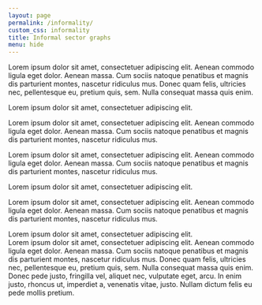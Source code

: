 ```yaml
---
layout: page
permalink: /informality/
custom_css: informality
title: Informal sector graphs
menu: hide
---
```


Lorem ipsum dolor sit amet, consectetuer adipiscing elit. Aenean commodo ligula eget dolor. Aenean massa. Cum sociis natoque penatibus et magnis dis parturient montes, nascetur ridiculus mus. Donec quam felis, ultricies nec, pellentesque eu, pretium quis, sem. Nulla consequat massa quis enim.

<div id="chart-0"></div>

Lorem ipsum dolor sit amet, consectetuer adipiscing elit.

<div id="chart-1"></div>

Lorem ipsum dolor sit amet, consectetuer adipiscing elit. Aenean commodo ligula eget dolor. Aenean massa. Cum sociis natoque penatibus et magnis dis parturient montes, nascetur ridiculus mus.

<div id="chart-2"></div>

Lorem ipsum dolor sit amet, consectetuer adipiscing elit. Aenean commodo ligula eget dolor. Aenean massa. Cum sociis natoque penatibus et magnis dis parturient montes, nascetur ridiculus mus.

Lorem ipsum dolor sit amet, consectetuer adipiscing elit.

<div id="chart-3"></div>

Lorem ipsum dolor sit amet, consectetuer adipiscing elit. Aenean commodo ligula eget dolor. Aenean massa. Cum sociis natoque penatibus et magnis dis parturient montes, nascetur ridiculus mus.

<div id="chart-4"></div>
Lorem ipsum dolor sit amet, consectetuer adipiscing elit.
<div id="chart-5"></div>
Lorem ipsum dolor sit amet, consectetuer adipiscing elit. Aenean commodo ligula eget dolor. Aenean massa. Cum sociis natoque penatibus et magnis dis parturient montes, nascetur ridiculus mus. Donec quam felis, ultricies nec, pellentesque eu, pretium quis, sem. Nulla consequat massa quis enim. Donec pede justo, fringilla vel, aliquet nec, vulputate eget, arcu. In enim justo, rhoncus ut, imperdiet a, venenatis vitae, justo. Nullam dictum felis eu pede mollis pretium.
<div id="chart-6"></div>

<!-- crime bar-->
<div id="chart-7"></div>

<!-- regis benefits (thru receipts) bar-->
<div id="chart-8"></div>

<!-- regis benefits (time to register) column-->
<div id="chart-9"></div>

<!-- regist requirments day bar-->
<div id="chart-10"></div>

<!-- regist requirments procedures bar-->
<div id="chart-11"></div>

<!-- regist requirments cost percent bar-->
<div id="chart-12"></div>

<!-- regist requirments cost total bar-->
<div id="chart-13"></div>

<!-- regist requirments cap percent bar-->
<div id="chart-14"></div>

<!-- regist requirments cap total bar-->
<div id="chart-15"></div>

<!-- productivity column-->
<div id="chart-16"></div>

<!-- scripts for D3, D3-tip, and the visualizations -->
<script src="https://cdnjs.cloudflare.com/ajax/libs/d3/4.4.1/d3.min.js"></script>
<script src="{{ site.baseurl }}/informality/js/d3-tip.js"></script>
<script src="{{ site.baseurl }}/informality/js/scripts.js"></script>
<!--<script src="{{ site.baseurl }}/informality/js/scripts-2.js"></script> -->
